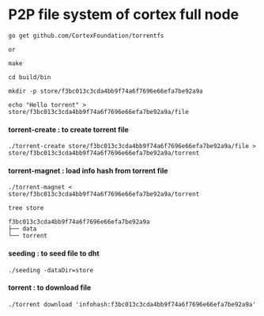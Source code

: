 # P2P file system of cortex full node
```
go get github.com/CortexFoundation/torrentfs

or

make
```
```cd build/bin```

```mkdir -p store/f3bc013c3cda4bb9f74a6f7696e66efa7be92a9a```

```echo "Hello torrent" > store/f3bc013c3cda4bb9f74a6f7696e66efa7be92a9a/file ```

#### torrent-create : to create torrent file
```./torrent-create store/f3bc013c3cda4bb9f74a6f7696e66efa7be92a9a/file > store/f3bc013c3cda4bb9f74a6f7696e66efa7be92a9a/torrent```
#### torrent-magnet : load info hash from torrent file
```./torrent-magnet < store/f3bc013c3cda4bb9f74a6f7696e66efa7be92a9a/torrent```

```
tree store

f3bc013c3cda4bb9f74a6f7696e66efa7be92a9a
├── data
└── torrent
```
#### seeding : to seed file to dht
```./seeding -dataDir=store```
#### torrent : to download file
```./torrent download 'infohash:f3bc013c3cda4bb9f74a6f7696e66efa7be92a9a' ```
